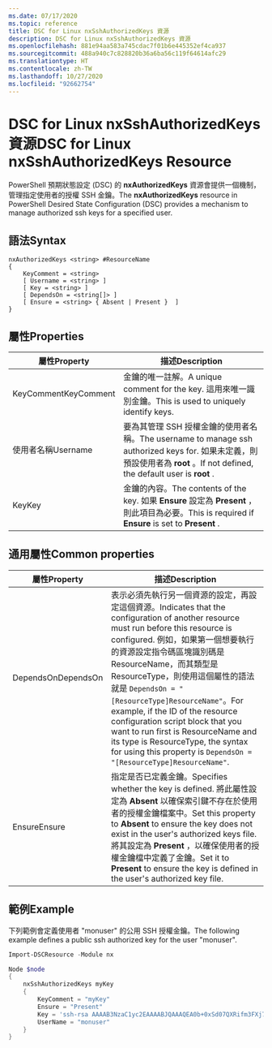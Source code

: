 ```yaml
---
ms.date: 07/17/2020
ms.topic: reference
title: DSC for Linux nxSshAuthorizedKeys 資源
description: DSC for Linux nxSshAuthorizedKeys 資源
ms.openlocfilehash: 881e94aa583a745cdac7f01b6e445352ef4ca937
ms.sourcegitcommit: 488a940c7c828820b36a6ba56c119f64614afc29
ms.translationtype: HT
ms.contentlocale: zh-TW
ms.lasthandoff: 10/27/2020
ms.locfileid: "92662754"
---
```

# <a name="dsc-for-linux-nxsshauthorizedkeys-resource"></a><span data-ttu-id="d8809-103">DSC for Linux nxSshAuthorizedKeys 資源</span><span class="sxs-lookup"><span data-stu-id="d8809-103">DSC for Linux nxSshAuthorizedKeys Resource</span></span>

<span data-ttu-id="d8809-104">PowerShell 預期狀態設定 (DSC) 的 **nxAuthorizedKeys** 資源會提供一個機制，管理指定使用者的授權 SSH 金鑰。</span><span class="sxs-lookup"><span data-stu-id="d8809-104">The **nxAuthorizedKeys** resource in PowerShell Desired State Configuration (DSC) provides a mechanism to manage authorized ssh keys for a specified user.</span></span>

## <a name="syntax"></a><span data-ttu-id="d8809-105">語法</span><span class="sxs-lookup"><span data-stu-id="d8809-105">Syntax</span></span>

```Syntax
nxAuthorizedKeys <string> #ResourceName
{
    KeyComment = <string>
    [ Username = <string> ]
    [ Key = <string> ]
    [ DependsOn = <string[]> ]
    [ Ensure = <string> { Absent | Present }  ]
}
```

## <a name="properties"></a><span data-ttu-id="d8809-106">屬性</span><span class="sxs-lookup"><span data-stu-id="d8809-106">Properties</span></span>

|<span data-ttu-id="d8809-107">屬性</span><span class="sxs-lookup"><span data-stu-id="d8809-107">Property</span></span> |<span data-ttu-id="d8809-108">描述</span><span class="sxs-lookup"><span data-stu-id="d8809-108">Description</span></span> |
|---|---|
|<span data-ttu-id="d8809-109">KeyComment</span><span class="sxs-lookup"><span data-stu-id="d8809-109">KeyComment</span></span> |<span data-ttu-id="d8809-110">金鑰的唯一註解。</span><span class="sxs-lookup"><span data-stu-id="d8809-110">A unique comment for the key.</span></span> <span data-ttu-id="d8809-111">這用來唯一識別金鑰。</span><span class="sxs-lookup"><span data-stu-id="d8809-111">This is used to uniquely identify keys.</span></span> |
|<span data-ttu-id="d8809-112">使用者名稱</span><span class="sxs-lookup"><span data-stu-id="d8809-112">Username</span></span> |<span data-ttu-id="d8809-113">要為其管理 SSH 授權金鑰的使用者名稱。</span><span class="sxs-lookup"><span data-stu-id="d8809-113">The username to manage ssh authorized keys for.</span></span> <span data-ttu-id="d8809-114">如果未定義，則預設使用者為 **root** 。</span><span class="sxs-lookup"><span data-stu-id="d8809-114">If not defined, the default user is **root** .</span></span> |
|<span data-ttu-id="d8809-115">Key</span><span class="sxs-lookup"><span data-stu-id="d8809-115">Key</span></span> |<span data-ttu-id="d8809-116">金鑰的內容。</span><span class="sxs-lookup"><span data-stu-id="d8809-116">The contents of the key.</span></span> <span data-ttu-id="d8809-117">如果 **Ensure** 設定為 **Present** ，則此項目為必要。</span><span class="sxs-lookup"><span data-stu-id="d8809-117">This is required if **Ensure** is set to **Present** .</span></span>|

## <a name="common-properties"></a><span data-ttu-id="d8809-118">通用屬性</span><span class="sxs-lookup"><span data-stu-id="d8809-118">Common properties</span></span>

|<span data-ttu-id="d8809-119">屬性</span><span class="sxs-lookup"><span data-stu-id="d8809-119">Property</span></span> |<span data-ttu-id="d8809-120">描述</span><span class="sxs-lookup"><span data-stu-id="d8809-120">Description</span></span> |
|---|---|
|<span data-ttu-id="d8809-121">DependsOn</span><span class="sxs-lookup"><span data-stu-id="d8809-121">DependsOn</span></span> |<span data-ttu-id="d8809-122">表示必須先執行另一個資源的設定，再設定這個資源。</span><span class="sxs-lookup"><span data-stu-id="d8809-122">Indicates that the configuration of another resource must run before this resource is configured.</span></span> <span data-ttu-id="d8809-123">例如，如果第一個想要執行的資源設定指令碼區塊識別碼是 ResourceName，而其類型是 ResourceType，則使用這個屬性的語法就是 `DependsOn = "[ResourceType]ResourceName"`。</span><span class="sxs-lookup"><span data-stu-id="d8809-123">For example, if the ID of the resource configuration script block that you want to run first is ResourceName and its type is ResourceType, the syntax for using this property is `DependsOn = "[ResourceType]ResourceName"`.</span></span> |
|<span data-ttu-id="d8809-124">Ensure</span><span class="sxs-lookup"><span data-stu-id="d8809-124">Ensure</span></span> |<span data-ttu-id="d8809-125">指定是否已定義金鑰。</span><span class="sxs-lookup"><span data-stu-id="d8809-125">Specifies whether the key is defined.</span></span> <span data-ttu-id="d8809-126">將此屬性設定為 **Absent** 以確保索引鍵不存在於使用者的授權金鑰檔案中。</span><span class="sxs-lookup"><span data-stu-id="d8809-126">Set this property to **Absent** to ensure the key does not exist in the user's authorized keys file.</span></span> <span data-ttu-id="d8809-127">將其設定為 **Present** ，以確保使用者的授權金鑰檔中定義了金鑰。</span><span class="sxs-lookup"><span data-stu-id="d8809-127">Set it to **Present** to ensure the key is defined in the user's authorized key file.</span></span> |

## <a name="example"></a><span data-ttu-id="d8809-128">範例</span><span class="sxs-lookup"><span data-stu-id="d8809-128">Example</span></span>

<span data-ttu-id="d8809-129">下列範例會定義使用者 "monuser" 的公用 SSH 授權金鑰。</span><span class="sxs-lookup"><span data-stu-id="d8809-129">The following example defines a public ssh authorized key for the user "monuser".</span></span>

```powershell
Import-DSCResource -Module nx

Node $node
{
    nxSshAuthorizedKeys myKey
    {
        KeyComment = "myKey"
        Ensure = "Present"
        Key = 'ssh-rsa AAAAB3NzaC1yc2EAAAABJQAAAQEA0b+0xSd07QXRifm3FXj7Pn/DblA6QI5VAkDm6OivFzj3U6qGD1VJ6AAxWPCyMl/qhtpRtxZJDu/TxD8AyZNgc8aN2CljN1hOMbBRvH2q5QPf/nCnnJRaGsrxIqZjyZdYo9ZEEzjZUuMDM5HI1LA9B99k/K6PK2Bc1NLivpu7nbtVG2tLOQs+GefsnHuetsRMwo/+c3LtwYm9M0XfkGjYVCLO4CoFuSQpvX6AB3TedUy6NZ0iuxC0kRGg1rIQTwSRcw+McLhslF0drs33fw6tYdzlLBnnzimShMuiDWiT37WqCRovRGYrGCaEFGTG2e0CN8Co8nryXkyWc6NSDNpMzw== rsa-key-20150401'
        UserName = "monuser"
    }
}
```
